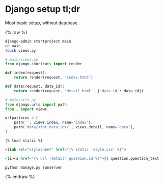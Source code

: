 # Django setup tl;dr

Most basic setup, without database.

{% raw %}

```bash
django-admin startproject main
cd main
touch views.py
```

```python
# main/views.py
from django.shortcuts import render

def index(request):
    return render(request, 'index.html')

def data(request, data_id):
    return render(request, 'detail.html', {'data_id': data_id})
```

```python
# main/urls.py
from django.urls import path
from . import views

urlpatterns = [
    path('', views.index, name='index'),
    path('data/<int:data_id>/', views.detail, name='data'),
]
```

```html
{% load static %}

<link rel="stylesheet" href="{% static 'style.css' %}">

<li><a href="{% url 'detail' question.id %}">{{ question.question_text }}</a></li>
```

```bash
python manage.py runserver
```

{% endraw %}
